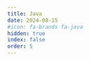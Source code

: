 ```yaml
---
title: Java
date: 2024-08-15
#icon: fa-brands fa-java
hidden: true
index: false
order: 5
---
```


<Catalog />